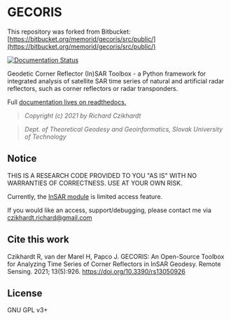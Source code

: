 # GECORIS

This repository was forked from Bitbucket: [https://bitbucket.org/memorid/gecoris/src/public/](https://bitbucket.org/memorid/gecoris/src/public/)

[![Documentation Status](https://readthedocs.org/projects/gecoris/badge/?version=latest)](https://gecoris.readthedocs.io/en/latest/?badge=latest)

Geodetic Corner Reflector (In)SAR Toolbox - a Python framework for integrated analysis of satellite SAR time series of natural and artificial radar reflectors, such as corner reflectors or radar transponders. 

Full [documentation lives on readthedocs.](https://gecoris.readthedocs.io/en/latest/)



>*Copyright (c) 2021 by Richard Czikhardt*

> *Dept. of Theoretical Geodesy and Geoinformatics, Slovak University of Technology*



## Notice

THIS IS A RESEARCH CODE PROVIDED TO YOU "AS IS" WITH NO WARRANTIES OF CORRECTNESS. USE AT YOUR OWN RISK.

Currently, the [InSAR module](https://gecoris.readthedocs.io/en/latest/insar_processing.html) is limited access feature. 

If you would like an access, support/debugging, please contact me via czikhardt.richard@gmail.com



## Cite this work

Czikhardt R, van der Marel H, Papco J. GECORIS: An Open-Source Toolbox for Analyzing Time Series of Corner Reflectors in InSAR Geodesy. Remote Sensing. 2021; 13(5):926. https://doi.org/10.3390/rs13050926



## License

GNU GPL v3+
